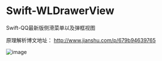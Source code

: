 # Swift-WLDrawerView
Swift-QQ最新版侧滑菜单以及弹框视图

原理解析博文地址：
http://www.jianshu.com/p/679b94639765

![image](https://raw.githubusercontent.com/wangliujiayou/DrawerView/master/Untitled.gif)

